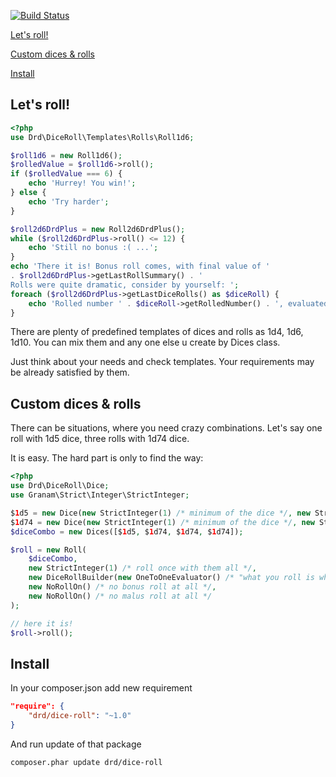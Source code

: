 [![Build Status](https://travis-ci.org/jaroslavtyc/drd-dice-roll.svg?branch=master)](https://travis-ci.org/jaroslavtyc/drd-dice-roll)

[Let's roll!](#lets-roll)

[Custom dices & rolls](#custom-dices--rolls)

[Install](#install)

## Let's roll!

```php
<?php
use Drd\DiceRoll\Templates\Rolls\Roll1d6;

$roll1d6 = new Roll1d6();
$rolledValue = $roll1d6->roll();
if ($rolledValue === 6) {
    echo 'Hurrey! You win!';
} else {
    echo 'Try harder';
}

$roll2d6DrdPlus = new Roll2d6DrdPlus();
while ($roll2d6DrdPlus->roll() <= 12) {
    echo 'Still no bonus :( ...';
}
echo 'There it is! Bonus roll comes, with final value of '
. $roll2d6DrdPlus->getLastRollSummary() . '
Rolls were quite dramatic, consider by yourself: ';
foreach ($roll2d6DrdPlus->getLastDiceRolls() as $diceRoll) {
    echo 'Rolled number ' . $diceRoll->getRolledNumber() . ', evaluated as value ' . $diceRoll->getEvaluatedValue(); 
}
```
There are plenty of predefined templates of dices and rolls as 1d4, 1d6, 1d10.
You can mix them and any one else u create by Dices class.

Just think about your needs and check templates. Your requirements may be already satisfied by them.


## Custom dices & rolls
There can be situations, where you need crazy combinations. Let's say one roll with 1d5 dice, three rolls with 1d74 dice.

It is easy. The hard part is only to find the way:
```php
<?php
use Drd\DiceRoll\Dice;
use Granam\Strict\Integer\StrictInteger;

$1d5 = new Dice(new StrictInteger(1) /* minimum of the dice */, new StrictInteger(5) /* maximum of the dice */);
$1d74 = new Dice(new StrictInteger(1) /* minimum of the dice */, new StrictInteger(74) /* maximum of the dice */);
$diceCombo = new Dices([$1d5, $1d74, $1d74, $1d74]);

$roll = new Roll(
    $diceCombo,
    new StrictInteger(1) /* roll once with them all */,
    new DiceRollBuilder(new OneToOneEvaluator() /* "what you roll is what you get" */),
    new NoRollOn() /* no bonus roll at all */,
    new NoRollOn() /* no malus roll at all */
);

// here it is!
$roll->roll();

```

## Install
In your composer.json add new requirement

```json
"require": {
    "drd/dice-roll": "~1.0"
}
```

And run update of that package

```
composer.phar update drd/dice-roll
```
